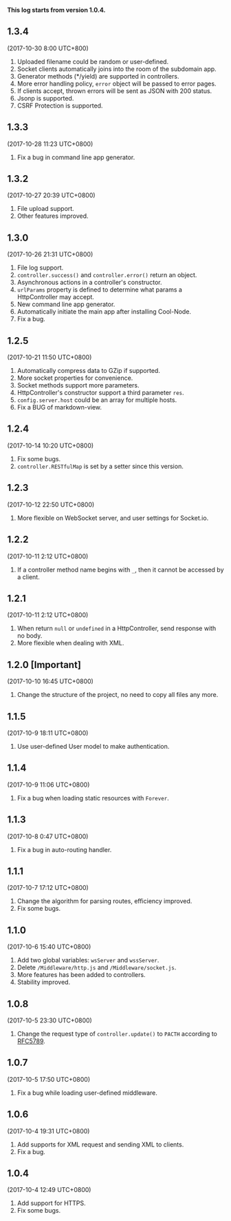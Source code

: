 **This log starts from version 1.0.4.**

## 1.3.4

(2017-10-30 8:00 UTC+800)

1. Uploaded filename could be random or user-defined.
2. Socket clients automatically joins into the room of the subdomain app.
3. Generator methods (*/yield) are supported in controllers.
4. More error handling policy, `error`  object will be passed to error pages.
5. If clients accept, thrown errors will be sent as JSON with 200 status.
6. Jsonp is supported.
7. CSRF Protection is supported.

## 1.3.3

(2017-10-28 11:23 UTC+0800)

1. Fix a bug in command line app generator.

## 1.3.2

(2017-10-27 20:39 UTC+0800)

1. File upload support.
2. Other features improved.

## 1.3.0

(2017-10-26 21:31 UTC+0800)

1. File log support.
2. `controller.success()` and `controller.error()` return an object.
3. Asynchronous actions in a controller's constructor.
4. `urlParams` property is defined to determine what params a HttpController 
    may accept.
5. New command line app generator.
6. Automatically initiate the main app after installing Cool-Node.
7. Fix a bug.

## 1.2.5

(2017-10-21 11:50 UTC+0800)

1. Automatically compress data to GZip if supported.
2. More socket properties for convenience.
3. Socket methods support more parameters.
4. HttpController's constructor support a third parameter `res`.
5. `config.server.host` could be an array for multiple hosts.
6. Fix a BUG of markdown-view.

## 1.2.4

(2017-10-14 10:20 UTC+0800)

1. Fix some bugs.
2. `controller.RESTfulMap` is set by a setter since this version.

## 1.2.3

(2017-10-12 22:50 UTC+0800)

1. More flexible on WebSocket server, and user settings for Socket.io.

## 1.2.2

(2017-10-11 2:12 UTC+0800)

1. If a controller method name begins with `_`, then it cannot be accessed by 
    a client.

## 1.2.1

(2017-10-11 2:12 UTC+0800)

1. When return `null` or `undefined` in a HttpController, send response with 
    no body.
2. More flexible when dealing with XML.

## 1.2.0 [Important]

(2017-10-10 16:45 UTC+0800)

1. Change the structure of the project, no need to copy all files any more.

## 1.1.5

(2017-10-9 18:11 UTC+0800)

1. Use user-defined User model to make authentication.

## 1.1.4

(2017-10-9 11:06 UTC+0800)

1. Fix a bug when loading static resources with `Forever`.

## 1.1.3

(2017-10-8 0:47 UTC+0800)

1. Fix a bug in auto-routing handler.

## 1.1.1

(2017-10-7 17:12 UTC+0800)

1. Change the algorithm for parsing routes, efficiency improved.
2. Fix some bugs.

## 1.1.0

(2017-10-6 15:40 UTC+0800)

1. Add two global variables: `wsServer` and `wssServer`.
2. Delete `/Middleware/http.js` and `/Middleware/socket.js`.
3. More features has been added to controllers.
4. Stability improved.

## 1.0.8

(2017-10-5 23:30 UTC+0800)

1. Change the request type of `controller.update()` to `PACTH` according to 
    [RFC5789](https://tools.ietf.org/html/rfc5789).

## 1.0.7

(2017-10-5 17:50 UTC+0800)

1. Fix a bug while loading user-defined middleware.

## 1.0.6

(2017-10-4 19:31 UTC+0800)

1. Add supports for XML request and sending XML to clients.
2. Fix a bug.

## 1.0.4

(2017-10-4 12:49 UTC+0800)

1. Add support for HTTPS.
2. Fix some bugs.